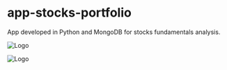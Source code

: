# app-stocks-portfolio
App developed in Python and MongoDB for stocks fundamentals analysis.


![Logo](https://github.com/jamilvilela/app-stocks-portfolio/blob/master/images/app_login.png)

![Logo](https://github.com/jamilvilela/app-stocks-portfolio/blob/master/images/app_insert_stock_ticker.png)
